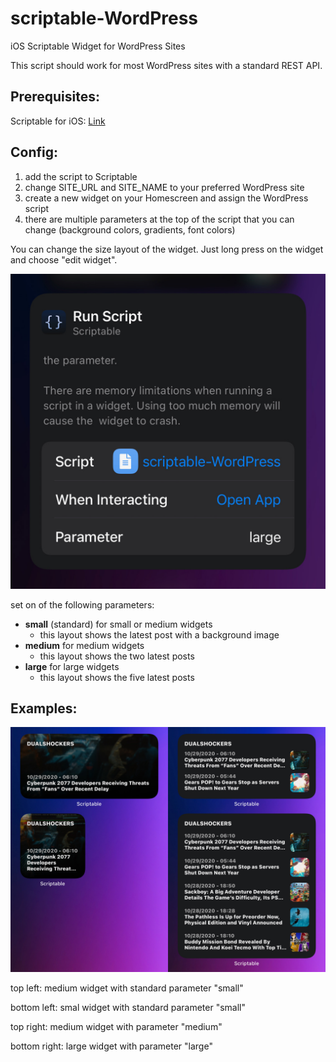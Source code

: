 # scriptable-WordPress
iOS Scriptable Widget for WordPress Sites

This script should work for most WordPress sites with a standard REST API.

## Prerequisites:

Scriptable for iOS: [Link](https://apps.apple.com/de/app/scriptable/id1405459188)

## Config:

1. add the script to Scriptable
2. change SITE_URL and SITE_NAME to your preferred WordPress site
3. create a new widget on your Homescreen and assign the WordPress script
4. there are multiple parameters at the top of the script that you can change (background colors, gradients, font colors) 

You can change the size layout of the widget. Just long press on the widget and choose "edit widget".

![](https://github.com/Saudumm/scriptable-WordPress/blob/main/IMG_4940.jpg)

set on of the following parameters:
- **small** (standard) for small or medium widgets
  - this layout shows the latest post with a background image
- **medium** for medium widgets
  - this layout shows the two latest posts
- **large** for large widgets
  - this layout shows the five latest posts

## Examples:
![](https://github.com/Saudumm/scriptable-WordPress/blob/main/IMG_4938.jpeg)

top left: medium widget with standard parameter "small"

bottom left: smal widget with standard parameter "small"

top right: medium widget with parameter "medium"

bottom right: large widget with parameter "large"
